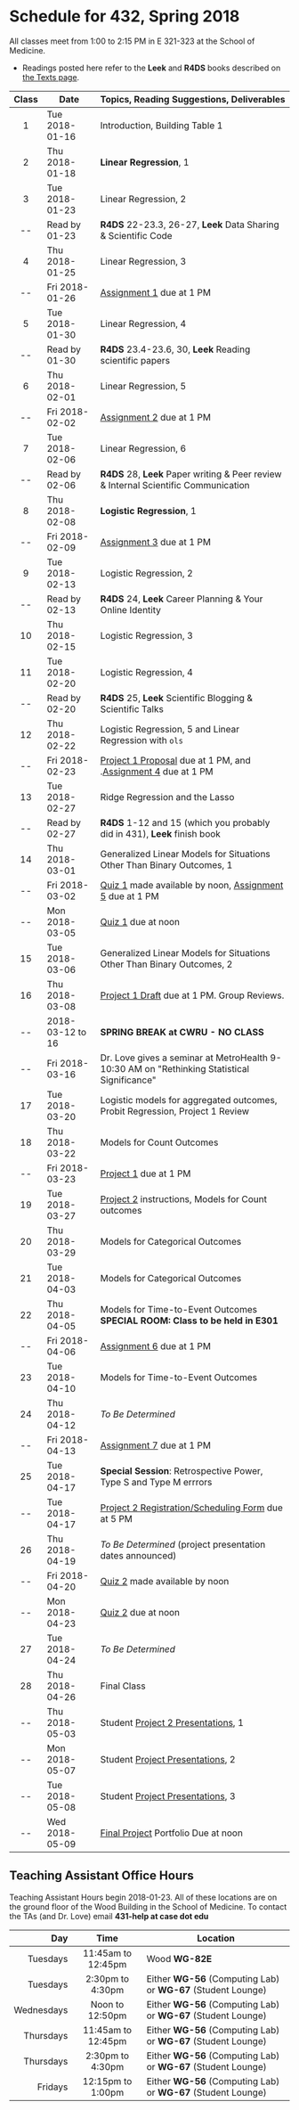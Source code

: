 # Schedule for 432, Spring 2018

All classes meet from 1:00 to 2:15 PM in E 321-323 at the School of Medicine. 

- Readings posted here refer to the **Leek** and **R4DS** books described on [the Texts page](https://github.com/THOMASELOVE/432-2018/tree/master/texts). 

Class | Date | Topics, Reading Suggestions, Deliverables
:----: | ---------- | ------------------------------------------------------------
1 | Tue 2018-01-16 | Introduction, Building Table 1
2 | Thu 2018-01-18 | **Linear Regression**, 1
3 | Tue 2018-01-23 | Linear Regression, 2 
-- | Read by 01-23 | **R4DS** 22-23.3, 26-27, **Leek** Data Sharing & Scientific Code
4 | Thu 2018-01-25 | Linear Regression, 3
-- | Fri 2018-01-26 | [Assignment 1](https://github.com/THOMASELOVE/432-2018/tree/master/assignments) due at 1 PM
5 | Tue 2018-01-30 | Linear Regression, 4 
-- | Read by 01-30 | **R4DS** 23.4-23.6, 30, **Leek** Reading scientific papers
6 | Thu 2018-02-01 | Linear Regression, 5
-- | Fri 2018-02-02 | [Assignment 2](https://github.com/THOMASELOVE/432-2018/tree/master/assignments) due at 1 PM
7 | Tue 2018-02-06 | Linear Regression, 6 
-- | Read by 02-06 | **R4DS** 28, **Leek** Paper writing & Peer review & Internal Scientific Communication
8 | Thu 2018-02-08 | **Logistic Regression**, 1
-- | Fri 2018-02-09 | [Assignment 3](https://github.com/THOMASELOVE/432-2018/tree/master/assignments) due at 1 PM
9 | Tue 2018-02-13 | Logistic Regression, 2 
-- | Read by 02-13 | **R4DS** 24, **Leek** Career Planning & Your Online Identity
10 | Thu 2018-02-15 | Logistic Regression, 3
11 | Tue 2018-02-20 | Logistic Regression, 4
-- | Read by 02-20 | **R4DS** 25, **Leek** Scientific Blogging & Scientific Talks
12 | Thu 2018-02-22 | Logistic Regression, 5 and Linear Regression with `ols`
-- | Fri 2018-02-23 | [Project 1 Proposal](https://github.com/THOMASELOVE/432-2018/tree/master/projects/project1) due at 1 PM, and .[Assignment 4](https://github.com/THOMASELOVE/432-2018/tree/master/assignments) due at 1 PM
13 | Tue 2018-02-27 | Ridge Regression and the Lasso
-- | Read by 02-27 | **R4DS** 1-12 and 15 (which you probably did in 431), **Leek** finish book
14 | Thu 2018-03-01 | Generalized Linear Models for Situations Other Than Binary Outcomes, 1
-- | Fri 2018-03-02 | [Quiz 1](https://github.com/THOMASELOVE/432-2018/tree/master/quizzes) made available by noon, [Assignment 5](https://github.com/THOMASELOVE/432-2018/tree/master/assignments) due at 1 PM
--  | Mon 2018-03-05 | [Quiz 1](https://github.com/THOMASELOVE/432-2018/tree/master/quizzes) due at noon
15 | Tue 2018-03-06 | Generalized Linear Models for Situations Other Than Binary Outcomes, 2
16 | Thu 2018-03-08 | [Project 1 Draft](https://github.com/THOMASELOVE/432-2018/tree/master/projects/project1) due at 1 PM. Group Reviews.
-- | 2018-03-12 to 16 | **SPRING BREAK at CWRU - NO CLASS**
-- | Fri 2018-03-16 | Dr. Love gives a seminar at MetroHealth 9-10:30 AM on "Rethinking Statistical Significance"
17 | Tue 2018-03-20 | Logistic models for aggregated outcomes, Probit Regression, Project 1 Review
18 | Thu 2018-03-22 | Models for Count Outcomes
-- | Fri 2018-03-23 | [Project 1](https://github.com/THOMASELOVE/432-2018/blob/master/projects/README.md) due at 1 PM
19 | Tue 2018-03-27 | [Project 2](https://github.com/THOMASELOVE/432-2018/tree/master/projects/project2) instructions, Models for Count outcomes
20 | Thu 2018-03-29 | Models for Categorical Outcomes
21 | Tue 2018-04-03 | Models for Categorical Outcomes
22 | Thu 2018-04-05 | Models for Time-to-Event Outcomes **SPECIAL ROOM: Class to be held in E301**
-- | Fri 2018-04-06 | [Assignment 6](https://github.com/THOMASELOVE/432-2018/tree/master/assignments) due at 1 PM
23 | Tue 2018-04-10 | Models for Time-to-Event Outcomes
24 | Thu 2018-04-12 | *To Be Determined*
-- | Fri 2018-04-13 | [Assignment 7](https://github.com/THOMASELOVE/432-2018/tree/master/assignments) due at 1 PM
25 | Tue 2018-04-17 | **Special Session**: Retrospective Power, Type S and Type M errrors
-- | Tue 2018-04-17 | [Project 2 Registration/Scheduling Form](https://goo.gl/forms/Zfgnq5pyAAzAlmUm1) due at 5 PM
26 | Thu 2018-04-19 | *To Be Determined* (project presentation dates announced)
--  | Fri 2018-04-20 | [Quiz 2](https://github.com/THOMASELOVE/432-2018/tree/master/quizzes) made available by noon
--  | Mon 2018-04-23 | [Quiz 2](https://github.com/THOMASELOVE/432-2018/tree/master/quizzes) due at noon
27 | Tue 2018-04-24 | *To Be Determined*
28 | Thu 2018-04-26 | Final Class
-- | Thu 2018-05-03 | Student [Project 2 Presentations](https://github.com/THOMASELOVE/432-2018/tree/master/projects/project2), 1
-- | Mon 2018-05-07 | Student [Project Presentations](https://github.com/THOMASELOVE/432-2018/tree/master/projects/project2), 2
-- | Tue 2018-05-08 | Student [Project Presentations](https://github.com/THOMASELOVE/432-2018/tree/master/projects/project2), 3
-- | Wed 2018-05-09 | [Final Project](https://github.com/THOMASELOVE/432-2018/tree/master/projects/project2) Portfolio Due at noon

## Teaching Assistant Office Hours

Teaching Assistant Hours begin 2018-01-23. All of these locations are on the ground floor of the Wood Building in the School of Medicine. To contact the TAs (and Dr. Love) email **431-help at case dot edu**

Day | Time | Location
--------: | :----------------: | -----------------
Tuesdays  | 11:45am to 12:45pm | Wood **WG-82E**
Tuesdays  | 2:30pm to 4:30pm | Either **WG-56** (Computing Lab) or **WG-67** (Student Lounge)
Wednesdays | Noon to 12:50pm | Either **WG-56** (Computing Lab) or **WG-67** (Student Lounge)
Thursdays | 11:45am to 12:45pm | Either **WG-56** (Computing Lab) or **WG-67** (Student Lounge)
Thursdays  | 2:30pm to 4:30pm | Either **WG-56** (Computing Lab) or **WG-67** (Student Lounge)
Fridays | 12:15pm to 1:00pm | Either **WG-56** (Computing Lab) or **WG-67** (Student Lounge)
